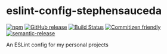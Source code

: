 # eslint-config-stephensauceda

[![npm](https://img.shields.io/npm/v/npm.svg)](https://www.npmjs.com/package/eslint-config-stephensauceda) [![GitHub release](https://img.shields.io/github/release/qubyte/rubidium.svg)](https://github.com/stephensauceda/eslint-config-stephensauceda) [![Build Status](https://travis-ci.org/stephensauceda/eslint-config-stephensauceda.svg?branch=master)](https://travis-ci.org/stephensauceda/eslint-config-stephensauceda) [![Commitizen friendly](https://img.shields.io/badge/commitizen-friendly-brightgreen.svg)](http://commitizen.github.io/cz-cli/) [![semantic-release](https://img.shields.io/badge/%20%20%F0%9F%93%A6%F0%9F%9A%80-semantic--release-e10079.svg)](https://github.com/semantic-release/semantic-release)

An ESLint config for my personal projects
